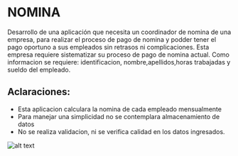 # NOMINA
Desarrollo de una aplicación que necesita un coordinador de nomina de una empresa, para realizar el proceso de pago de nomina y podder tener el pago oportuno a sus empleados sin retrasos ni complicaciones. Esta empresa requiere sistematizar su proceso de pago de nomina actual. Como informacion se requiere: identificacion, nombre,apellidos,horas trabajadas y sueldo del empleado.

## Aclaraciones:

- Esta aplicacion calculara la nomina de cada empleado mensualmente
- Para manejar una simplicidad no se contemplara almacenamiento de datos
- No se realiza validacion, ni se verifica calidad en los datos ingresados.

![alt text](https://github.com/ktevla/ejercicio.github.io.git/Historia_1.png)


